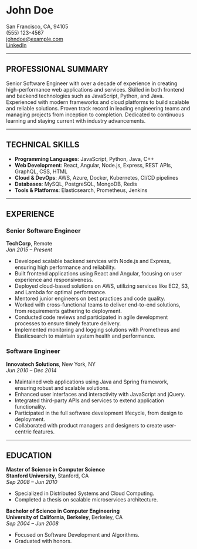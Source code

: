 # John Doe  
San Francisco, CA, 94105  
(555) 123-4567  
johndoe@example.com  
[LinkedIn](https://www.linkedin.com/in/johndoe/)

---

## **PROFESSIONAL SUMMARY**  
Senior Software Engineer with over a decade of experience in creating high-performance web applications and services. Skilled in both frontend and backend technologies such as JavaScript, Python, and Java. Experienced with modern frameworks and cloud platforms to build scalable and reliable solutions. Proven track record in leading engineering teams and managing projects from inception to completion. Dedicated to continuous learning and staying current with industry advancements.

---

## **TECHNICAL SKILLS**  
- **Programming Languages**: JavaScript, Python, Java, C++  
- **Web Development**: React, Angular, Node.js, Express, REST APIs, GraphQL, CSS, HTML  
- **Cloud & DevOps**: AWS, Azure, Docker, Kubernetes, CI/CD pipelines  
- **Databases**: MySQL, PostgreSQL, MongoDB, Redis  
- **Tools & Platforms**: Elasticsearch, Prometheus, Jenkins  

---

## **EXPERIENCE**  

### **Senior Software Engineer**  
**TechCorp**, Remote  
*Jan 2015 – Present*  
- Developed scalable backend services with Node.js and Express, ensuring high performance and reliability.  
- Built frontend applications using React and Angular, focusing on user experience and responsiveness.  
- Deployed cloud-based solutions on AWS, utilizing services like EC2, S3, and Lambda for optimal performance.  
- Mentored junior engineers on best practices and code quality.  
- Worked with cross-functional teams to deliver end-to-end solutions, from requirements gathering to deployment.  
- Conducted code reviews and participated in agile development processes to ensure timely feature delivery.  
- Implemented monitoring and logging solutions with Prometheus and Elasticsearch to maintain system health and performance.  

### **Software Engineer**  
**Innovatech Solutions**, New York, NY  
*Jun 2010 – Dec 2014*  
- Maintained web applications using Java and Spring framework, ensuring robust and scalable solutions.  
- Enhanced user interfaces and interactivity with JavaScript and jQuery.  
- Integrated third-party APIs and services to extend application functionality.  
- Participated in the full software development lifecycle, from design to deployment.  
- Collaborated with product managers and designers to create user-centric features.  

---

## **EDUCATION**  

**Master of Science in Computer Science**  
**Stanford University**, Stanford, CA  
*Sep 2008 – Jun 2010*  
- Specialized in Distributed Systems and Cloud Computing.  
- Completed a thesis on scalable microservices architecture.

**Bachelor of Science in Computer Engineering**  
**University of California, Berkeley**, Berkeley, CA  
*Sep 2004 – Jun 2008*  
- Focused on Software Development and Algorithms.  
- Graduated with honors.  
